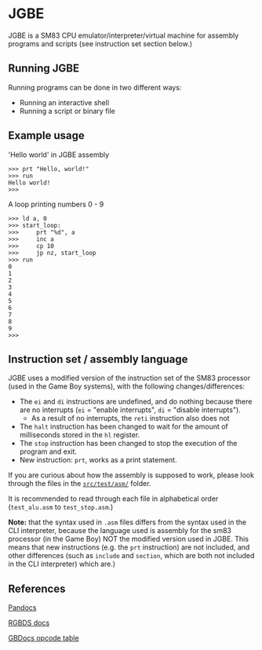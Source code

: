 # JGBE

JGBE is a SM83 CPU emulator/interpreter/virtual machine for assembly programs and scripts (see instruction set section below.)

## Running JGBE

Running programs can be done in two different ways:

- Running an interactive shell
- Running a script or binary file

## Example usage

'Hello world' in JGBE assembly

```
>>> prt "Hello, world!"
>>> run
Hello world!
>>> 
```

A loop printing numbers 0 - 9

```
>>> ld a, 0
>>> start_loop:
>>>     prt "%d", a
>>>     inc a
>>>     cp 10
>>>     jp nz, start_loop
>>> run
0
1
2
3
4
5
6
7
8
9
>>>
```


## Instruction set / assembly language

JGBE uses a modified version of the instruction set of the SM83 processor (used in the Game Boy systems), with the following changes/differences:

- The `ei` and `di` instructions are undefined, and do nothing because there are no interrupts (`ei` = "enable interrupts", `di` = "disable interrupts").
    - As a result of no interrupts, the `reti` instruction also does not 
- The `halt` instruction has been changed to wait for the amount of milliseconds stored in the `hl` register.
- The `stop` instruction has been changed to stop the execution of the program and exit.
- New instruction: `prt`, works as a print statement.

If you are curious about how the assembly is supposed to work, please look through the files in the [`src/test/asm/`](src/test/asm/) folder.

It is recommended to read through each file in alphabetical order (`test_alu.asm` to `test_stop.asm`.)

**Note:** that the syntax used in `.asm` files differs from the syntax used in the CLI interpreter, because the language used is assembly for the sm83 processor (in the Game Boy) NOT the modified version used in JGBE. This means that new instructions (e.g. the `prt` instruction) are not included, and other differences (such as `include` and `section`, which are both not included in the CLI interpreter) which are.)

## References

[Pandocs](https://gbdev.io/pandocs/)

[RGBDS docs](https://rgbds.gbdev.io/docs/v0.5.2/gbz80.7)

[GBDocs opcode table](https://gbdev.io/gb-opcodes//optables/)

